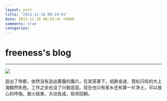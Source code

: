 ```yaml
---
layout: post
title: "2013-11-16 08:19:41"
date: 2013-11-16 08:19:41 +0800
comments: true
categories: 
---
```


# freeness's blog

----------

![](http://okqmqrbgo.bkt.clouddn.com/201311160819411.jpg)

>
逃出了帝都，依然没有逃出雾霾的魔爪，在其笼罩下，纸醉金迷、霓虹闪烁的大上海黯然失色。工作之余也没了兴致逛逛。现在也只有家乡还有算一片净土，可以放心的呼吸。救火结束，大功告成，班师回朝。